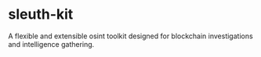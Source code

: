 # sleuth-kit
 A flexible and extensible osint toolkit designed for blockchain investigations and intelligence gathering.
